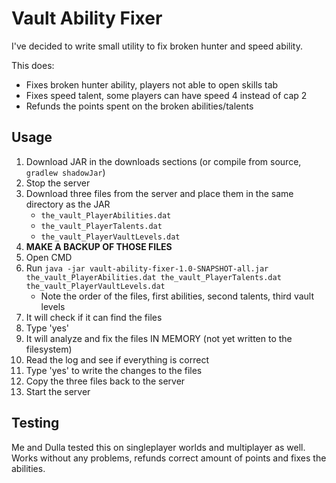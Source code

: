 # Vault Ability Fixer

I've decided to write small utility to fix broken hunter and speed ability.

This does:
- Fixes broken hunter ability, players not able to open skills tab
- Fixes speed talent, some players can have speed 4 instead of cap 2
- Refunds the points spent on the broken abilities/talents

## Usage
1. Download JAR in the downloads sections (or compile from source, `gradlew shadowJar`)
2. Stop the server
3. Download three files from the server and place them in the same directory as the JAR
    - `the_vault_PlayerAbilities.dat`
    - `the_vault_PlayerTalents.dat`
    - `the_vault_PlayerVaultLevels.dat`
4. **MAKE A BACKUP OF THOSE FILES**
5. Open CMD
6. Run `java -jar vault-ability-fixer-1.0-SNAPSHOT-all.jar the_vault_PlayerAbilities.dat the_vault_PlayerTalents.dat the_vault_PlayerVaultLevels.dat`
    - Note the order of the files, first abilities, second talents, third vault levels
7. It will check if it can find the files
8. Type 'yes'
9. It will analyze and fix the files IN MEMORY (not yet written to the filesystem)
10. Read the log and see if everything is correct
11. Type 'yes' to write the changes to the files
12. Copy the three files back to the server
13. Start the server

## Testing

Me and Dulla tested this on singleplayer worlds and multiplayer as well. Works without any problems, refunds correct amount of points and fixes the abilities.